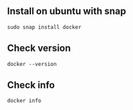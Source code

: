 ## Install on ubuntu with snap
```
sudo snap install docker 
```
## Check version
```
docker --version
```

## Check info
```
docker info
```
